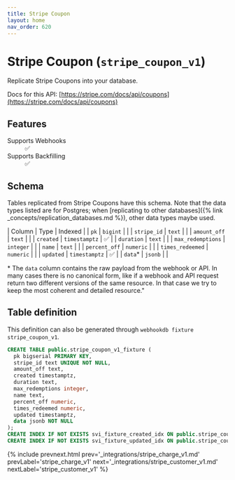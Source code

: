 ```yaml
---
title: Stripe Coupon
layout: home
nav_order: 620
---
```


# Stripe Coupon (`stripe_coupon_v1`)

Replicate Stripe Coupons into your database.

Docs for this API: [https://stripe.com/docs/api/coupons](https://stripe.com/docs/api/coupons)

## Features

<dl>
<dt>Supports Webhooks</dt>
<dd>✅</dd>
<dt>Supports Backfilling</dt>
<dd>✅</dd>

</dl>

## Schema

Tables replicated from Stripe Coupons have this schema.
Note that the data types listed are for Postgres;
when [replicating to other databases]({% link _concepts/replication_databases.md %}),
other data types maybe used.

| Column | Type | Indexed |
| `pk` | `bigint` |  |
| `stripe_id` | `text` |  |
| `amount_off` | `text` |  |
| `created` | `timestamptz` | ✅ |
| `duration` | `text` |  |
| `max_redemptions` | `integer` |  |
| `name` | `text` |  |
| `percent_off` | `numeric` |  |
| `times_redeemed` | `numeric` |  |
| `updated` | `timestamptz` | ✅ |
| `data`* | `jsonb` |  |

<span class="fs-3">* The `data` column contains the raw payload from the webhook or API.
In many cases there is no canonical form, like if a webhook and API request return
two different versions of the same resource.
In that case we try to keep the most coherent and detailed resource."</span>

## Table definition

This definition can also be generated through `webhookdb fixture stripe_coupon_v1`.

```sql
CREATE TABLE public.stripe_coupon_v1_fixture (
  pk bigserial PRIMARY KEY,
  stripe_id text UNIQUE NOT NULL,
  amount_off text,
  created timestamptz,
  duration text,
  max_redemptions integer,
  name text,
  percent_off numeric,
  times_redeemed numeric,
  updated timestamptz,
  data jsonb NOT NULL
);
CREATE INDEX IF NOT EXISTS svi_fixture_created_idx ON public.stripe_coupon_v1_fixture (created);
CREATE INDEX IF NOT EXISTS svi_fixture_updated_idx ON public.stripe_coupon_v1_fixture (updated);
```

{% include prevnext.html prev='_integrations/stripe_charge_v1.md' prevLabel='stripe_charge_v1' next='_integrations/stripe_customer_v1.md' nextLabel='stripe_customer_v1' %}
